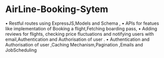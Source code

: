 # AirLine-Booking-Sytem
• Restful routes using ExpressJS,Models and Schema , • APIs for featues like implementation of Booking a flight,Fetching boarding pass, • Adding reviews for flights, checking price fluctuations and notifying users with email,Authentication and Authorisation of user . • Authentication and Authorisation of user ,Caching Mechanism,Pagination ,Emails and JobScheduling
